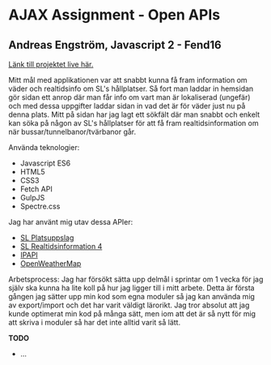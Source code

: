 # AJAX Assignment - Open APIs

## Andreas Engström, Javascript 2 - Fend16

[Länk till projektet live här.](https://pappagnu.github.io/ajax)

Mitt mål med applikationen var att snabbt kunna få fram information om väder och realtidsinfo om SL's hållplatser.
Så fort man laddar in hemsidan gör sidan ett anrop där man får info om vart man är lokaliserad (ungefär)
och med dessa uppgifter laddar sidan in vad det är för väder just nu på denna plats.
Mitt på sidan har jag lagt ett sökfält där man snabbt och enkelt kan söka på någon av SL's hållplatser för att
få fram realtidsinformation om när bussar/tunnelbanor/tvärbanor går.

Använda teknologier:
* Javascript ES6
* HTML5
* CSS3
* Fetch API
* GulpJS
* Spectre.css

Jag har använt mig utav dessa APIer:
* [SL Platsuppslag](https://www.trafiklab.se/api/sl-platsuppslag)
* [SL Realtidsinformation 4](https://www.trafiklab.se/api/sl-realtidsinformation-4)
* [IPAPI](https://ipapi.co/)
* [OpenWeatherMap](https://openweathermap.org/current)

Arbetsprocess:
Jag har försökt sätta upp delmål i sprintar om 1 vecka för jag själv ska kunna ha lite koll på hur jag ligger till
i mitt arbete.
Detta är första gången jag sätter upp min kod som egna moduler så jag kan använda mig av export/import och det har varit väldigt lärorikt.
Jag tror absolut att jag kunde optimerat min kod på många sätt, men iom att det är så nytt för mig att skriva i moduler så har det inte alltid varit så lätt.

**TODO**
* ...
